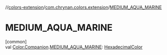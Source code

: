 //[colors-extension](../../index.md)/[com.chrynan.colors.extension](index.md)/[MEDIUM_AQUA_MARINE](-m-e-d-i-u-m_-a-q-u-a_-m-a-r-i-n-e.md)

# MEDIUM_AQUA_MARINE

[common]\
val [Color.Companion](../../../colors-core/colors-core/com.chrynan.colors/-color/-companion/index.md).[MEDIUM_AQUA_MARINE](-m-e-d-i-u-m_-a-q-u-a_-m-a-r-i-n-e.md): [HexadecimalColor](../../../colors-core/colors-core/com.chrynan.colors/-hexadecimal-color/index.md)
